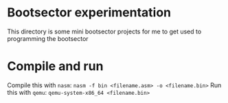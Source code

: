 # Bootsector experimentation

This directory is some mini bootsector projects for me to get used to programming the bootsector

# Compile and run

Compile this with `nasm`: `nasm -f bin <filename.asm> -o <filename.bin>`
Run this with `qemu`: `qemu-system-x86_64 <filename.bin>`
